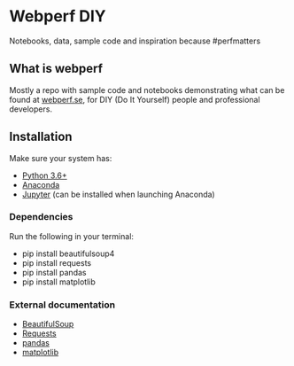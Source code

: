 # Webperf DIY
Notebooks, data, sample code and inspiration because #perfmatters

## What is webperf
Mostly a repo with sample code and notebooks demonstrating what can be found at [webperf.se](https://webperf.se), for DIY (Do It Yourself) people and professional developers.  

## Installation
Make sure your system has:
* [Python 3.6+](https://www.python.org/downloads/)
* [Anaconda](https://www.anaconda.com/download/)
* [Jupyter](http://jupyter.org/) (can be installed when launching Anaconda)

### Dependencies
Run the following in your terminal:
* pip install beautifulsoup4
* pip install requests
* pip install pandas
* pip install matplotlib

### External documentation
* [BeautifulSoup](https://www.crummy.com/software/BeautifulSoup/bs4/doc/)
* [Requests](http://docs.python-requests.org/en/master/)
* [pandas](https://pandas.pydata.org/pandas-docs/stable/index.html)
* [matplotlib](https://matplotlib.org/)